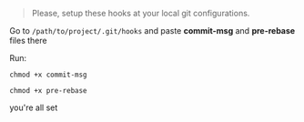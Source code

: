 > Please, setup these hooks at your local git configurations.

Go to `/path/to/project/.git/hooks`
and paste <b>commit-msg</b> and <b>pre-rebase</b> files there

Run:

`chmod +x commit-msg`

`chmod +x pre-rebase`

you're all set
